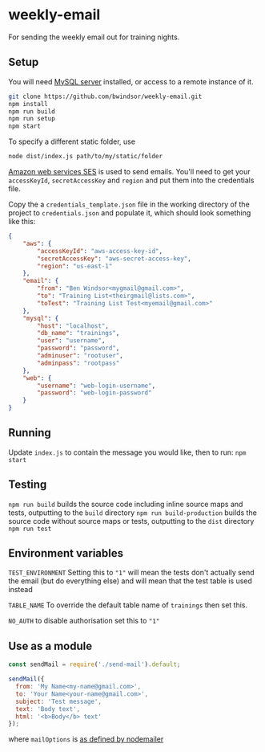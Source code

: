 # weekly-email
For sending the weekly email out for training nights.

## Setup
You will need [MySQL server](https://dev.mysql.com/downloads/mysql/) installed, or access to a remote instance of it.
```sh
git clone https://github.com/bwindsor/weekly-email.git
npm install
npm run build
npm run setup
npm start
```

To specify a different static folder, use
```sh
node dist/index.js path/to/my/static/folder
```

[Amazon web services SES](https://aws.amazon.com/ses/) is used to send emails. You'll need to get your `accessKeyId`, `secretAccessKey` and `region` and put them into the credentials file.

Copy the a `credentials_template.json` file in the working directory of the project to `credentials.json` and populate it, which should look something like this:
```Json
{
    "aws": {
        "accessKeyId": "aws-access-key-id",
        "secretAccessKey": "aws-secret-access-key",
        "region": "us-east-1"
    },
    "email": {
        "from": "Ben Windsor<mygmail@gmail.com>",
        "to": "Training List<theirgmail@lists.com>",
        "toTest": "Training List Test<myemail@gmail.com>"
    },
    "mysql": {
        "host": "localhost",
        "db_name": "trainings",
        "user": "username",
        "password": "password",
        "adminuser": "rootuser",
        "adminpass": "rootpass"
    },
    "web": {
        "username": "web-login-username",
        "password": "web-login-password"
    }
}
```

## Running
Update `index.js` to contain the message you would like, then to run:
`npm start`

## Testing
`npm run build` builds the source code including inline source maps and tests, outputting to the `build` directory
`npm run build-production` builds the source code without source maps or tests, outputting to the `dist` directory
`npm run test`

## Environment variables
`TEST_ENVIRONMENT` Setting this to `"1"` will mean the tests don't actually send the email (but do everything else) and will mean that the test table is used instead

`TABLE_NAME` To override the default table name of `trainings` then set this.

`NO_AUTH` to disable authorisation set this to `"1"`

## Use as a module
```Javascript
const sendMail = require('./send-mail').default;

sendMail({
  from: 'My Name<my-name@gmail.com>',
  to: 'Your Name<your-name@gmail.com>',
  subject: 'Test message',
  text: 'Body text',
  html: '<b>Body</b> text'
});
```
where `mailOptions` is [as defined by nodemailer](https://nodemailer.com/message/)
